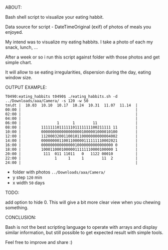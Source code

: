 ABOUT:

Bash shell script to visualize your eating habbit.

Data source for script - DateTimeOriginal (exif) of photos of meals you enjoyed.

My intend was to visualize my eating habbits. I take a photo of each my snack, lunch, ...

After a week or so i run this script against folder with those photos and get simple chart.

It will allow to se eating irregularities, dispersion during the day, eating window size.

OUTPUT EXAMPLE:
```
T0490:eating_habbits t0490$ ./eating_habbits.sh -d ../Downloads/aaa/Camera/ -s 120 -w 50
tm\dt |  10.03  10.10  10.17  10.24  10.31  11.07  11.14  |
00:00 |                                                   |
02:00 |                                                   |
04:00 |                                                   |
06:00 |                1      1        11                 |
08:00 |         1111111011111101111111100211111 11        |
10:00 |         0000000000000000001000001000010100        |
12:00 |         1120003200110010110000000000004002        |
14:00 |         0000000011001100000111111110002021        |
16:00 |         00000000000000010000000000000000 0        |
18:00 |         10001100010000011111110000100000 1        |
20:00 |          111  011 11011   0   1122 00010          |
22:00 |               1     1     1        11  2          |
24:00 |                                                   |
```
 * folder with photos `../Downloads/aaa/Camera/`
 * y step `120` min
 * x width `50` days

TODO:

add option to hide 0. This will give a bit more clear view when you chewing something.

CONCLUSION:

Bash is not the best scripting language to operate with arrays and display similar information, but still possible to get expected result with simple tools.

Feel free to improve and share :)
